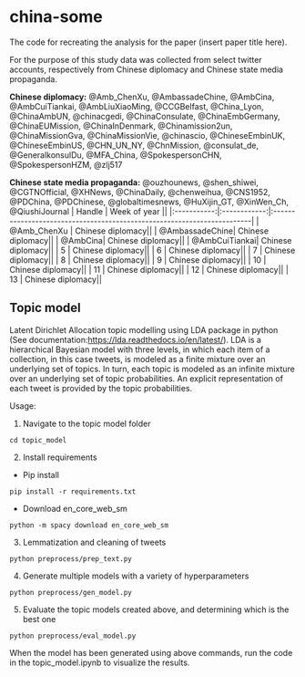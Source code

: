 # china-some
The code for recreating the analysis for the paper (insert paper title here).

For the purpose of this study data was collected from select twitter accounts, respectively from Chinese diplomacy and Chinese state media propaganda. 

**Chinese diplomacy:** @Amb_ChenXu, @AmbassadeChine, @AmbCina, @AmbCuiTiankai, @AmbLiuXiaoMing, @CCGBelfast, @China_Lyon, @ChinaAmbUN, @chinacgedi, @ChinaConsulate, @ChinaEmbGermany, @ChinaEUMission, @ChinaInDenmark, @Chinamission2un, @ChinaMissionGva, @ChinaMissionVie, @chinascio, @ChineseEmbinUK, @ChineseEmbinUS, @CHN_UN_NY, @ChnMission, @consulat_de, @GeneralkonsulDu, @MFA_China, @SpokespersonCHN, @SpokespersonHZM, @zlj517


**Chinese state media propaganda:** @ouzhounews, @shen_shiwei, @CGTNOfficial, @XHNews, @ChinaDaily, @chenweihua, @CNS1952, @PDChina, @PDChinese, @globaltimesnews, @HuXijin_GT, @XinWen_Ch, @QiushiJournal
| Handle      | Week of year ||
|:-----------:|:------------:|:------------------------------------------------------------------------|
| @Amb_ChenXu | Chinese diplomacy||
| @AmbassadeChine| Chinese diplomacy||
| @AmbCina| Chinese diplomacy||
| @AmbCuiTiankai| Chinese diplomacy||
| 5           | Chinese diplomacy||
| 6           | Chinese diplomacy||
| 7           | Chinese diplomacy||
| 8           | Chinese diplomacy||
| 9           | Chinese diplomacy||
| 10          | Chinese diplomacy||
| 11          | Chinese diplomacy||
| 12          | Chinese diplomacy||
| 13          | Chinese diplomacy||




## Topic model
Latent Dirichlet Allocation topic modelling using LDA package in python (See documentation:https://lda.readthedocs.io/en/latest/). 
LDA is a hierarchical Bayesian model with three levels, in which each item of a collection, in this case tweets, is modeled as a finite mixture over an underlying set of topics. In turn, each topic is modeled as an infinite mixture over an underlying set of topic probabilities. An explicit representation of each tweet is provided by the topic probabilities. 

Usage:
1.  Navigate to the topic model folder
```
cd topic_model
```

2. Install requirements
* Pip install
```
pip install -r requirements.txt
```
* Download en_core_web_sm
```
python -m spacy download en_core_web_sm
```

3. Lemmatization and cleaning of tweets
```
python preprocess/prep_text.py
```

4. Generate multiple models with a variety of hyperparameters  
```
python preprocess/gen_model.py
```

5. Evaluate the topic models created above, and determining which is the best one
```
python preprocess/eval_model.py
```

When the model has been generated using above commands, run the code in the topic_model.ipynb to visualize the results.


